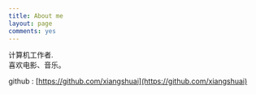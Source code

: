 ```yaml
---
title: About me
layout: page
comments: yes
---
```

  
计算机工作者.      
喜欢电影、音乐。

github : [https://github.com/xiangshuai](https://github.com/xiangshuai)      
